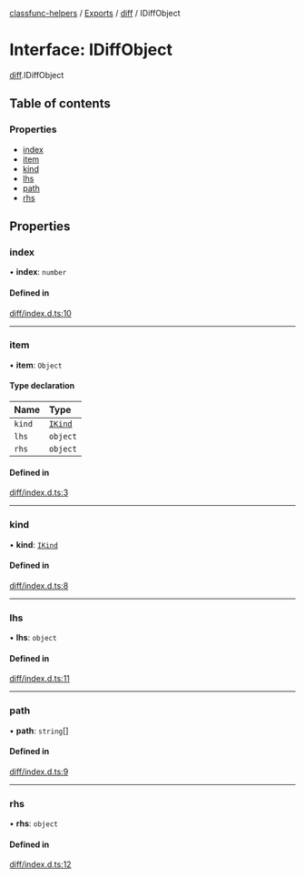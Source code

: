 [classfunc-helpers](../README.md) / [Exports](../modules.md) / [diff](../modules/diff.md) / IDiffObject

# Interface: IDiffObject

[diff](../modules/diff.md).IDiffObject

## Table of contents

### Properties

- [index](diff.IDiffObject.md#index)
- [item](diff.IDiffObject.md#item)
- [kind](diff.IDiffObject.md#kind)
- [lhs](diff.IDiffObject.md#lhs)
- [path](diff.IDiffObject.md#path)
- [rhs](diff.IDiffObject.md#rhs)

## Properties

### index

• **index**: `number`

#### Defined in

[diff/index.d.ts:10](https://github.com/ClassFunc/classfunc-helpers/blob/2663593/diff/index.d.ts#L10)

___

### item

• **item**: `Object`

#### Type declaration

| Name | Type |
| :------ | :------ |
| `kind` | [`IKind`](../modules/diff.md#ikind) |
| `lhs` | `object` |
| `rhs` | `object` |

#### Defined in

[diff/index.d.ts:3](https://github.com/ClassFunc/classfunc-helpers/blob/2663593/diff/index.d.ts#L3)

___

### kind

• **kind**: [`IKind`](../modules/diff.md#ikind)

#### Defined in

[diff/index.d.ts:8](https://github.com/ClassFunc/classfunc-helpers/blob/2663593/diff/index.d.ts#L8)

___

### lhs

• **lhs**: `object`

#### Defined in

[diff/index.d.ts:11](https://github.com/ClassFunc/classfunc-helpers/blob/2663593/diff/index.d.ts#L11)

___

### path

• **path**: `string`[]

#### Defined in

[diff/index.d.ts:9](https://github.com/ClassFunc/classfunc-helpers/blob/2663593/diff/index.d.ts#L9)

___

### rhs

• **rhs**: `object`

#### Defined in

[diff/index.d.ts:12](https://github.com/ClassFunc/classfunc-helpers/blob/2663593/diff/index.d.ts#L12)
